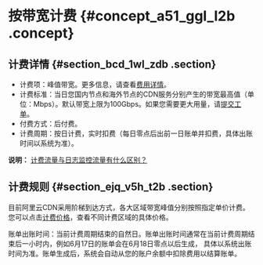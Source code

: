 # 按带宽计费 {#concept_a51_ggl_l2b .concept}

## 计费详情 {#section_bcd_1wl_zdb .section}

-   计费项：峰值带宽。更多信息，请查看[费用详情](https://www.alibabacloud.com/zh/product/cdn)。
-   计费标准：当日您国内节点和海外节点的CDN服务分别产生的带宽最高值（单位：Mbps）。默认带宽上限为100Gbps。如果您需要更大用量，请[提交工单](https://workorder.console.aliyun.com/console.htm?lang=&accounttraceid=5daaecdf-57c3-4355-9f19-b01c29d6a471#/ticket/list/)。
-   付费方式：后付费。
-   计费周期：按日计费，实时扣费（每日零点后出前一日账单并扣费，具体出账时间以系统为准）。

**说明：** [计费流量与日志监控流量有什么区别？](https://www.alibabacloud.com/help/zh/faq-detail/40164.htm)

## 计费规则 {#section_ejq_v5h_t2b .section}

目前阿里云CDN采用阶梯到达方式，各大区域带宽峰值分别按照指定单价计费。您可以点击[计费价格](https://www.alibabacloud.com/product/cdn/pricing)，查看不同计费区域的具体价格。

账单出账时间：当前计费周期结束的自然日。账单出账时间通常在当前计费周期结束后一小时内，例如6月17日的账单会在6月18日零点以后生成， 具体以系统出账时间为准。账单生成后，系统会自动从您的账户余额中扣除费用以结算账单。


